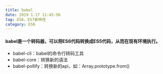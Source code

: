 ```yaml
---
title: babel
date: 2019-1-17 11:45:56
tag: ES6，ES7新特性
category: ES6
---
```

#### babel是一个转码器，可以将ES6代码转换成ES5代码，从而在现有环境执行。

- babel-cli：babel的命令行转码工具
- babel-core：转换新的语法
- babel-pollify：转换新的api，如：Array.prototype.from()